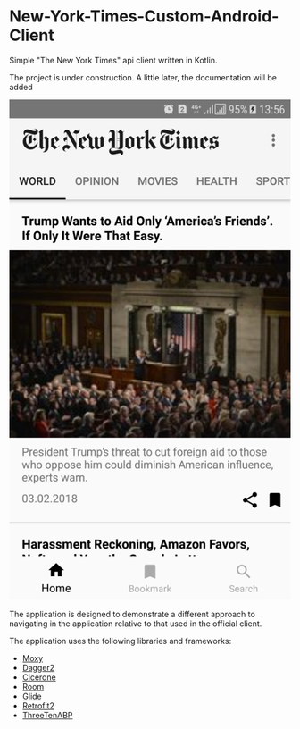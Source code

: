 # New-York-Times-Custom-Android-Client
Simple "The New York Times" api client written in Kotlin.

The project is under construction. A little later, the documentation will be added

![main screen](https://github.com/Jericho2Code/New-York-Times-Custom-Android-Client/blob/master/screenshots/screenshot_main_screen.png)

The application is designed to demonstrate a different approach to navigating in the application relative to that used in the official client.

The application uses the following libraries and frameworks:
- [Moxy](https://github.com/Arello-Mobile/Moxy)
- [Dagger2](https://github.com/google/dagger)
- [Cicerone](https://github.com/terrakok/Cicerone)
- [Room](https://developer.android.com/topic/libraries/architecture/room.html)
- [Glide](https://github.com/bumptech/glide)
- [Retrofit2](https://github.com/square/retrofit)
- [ThreeTenABP](https://github.com/JakeWharton/ThreeTenABP)
